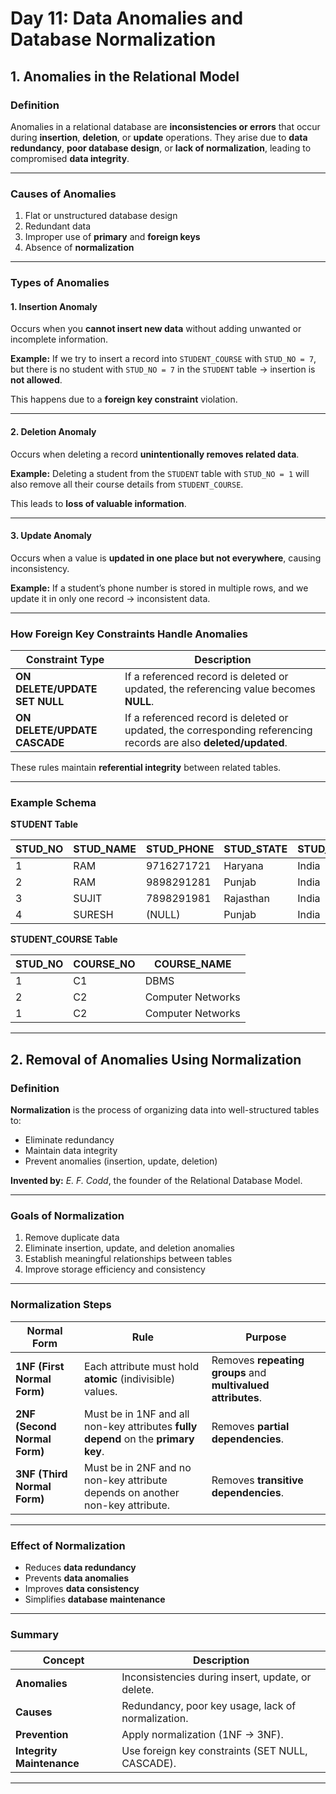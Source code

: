 # **Day 11: Data Anomalies and Database Normalization**

## **1. Anomalies in the Relational Model**

### **Definition**

Anomalies in a relational database are **inconsistencies or errors** that occur during **insertion**, **deletion**, or **update** operations.
They arise due to **data redundancy**, **poor database design**, or **lack of normalization**, leading to compromised **data integrity**.

---

### **Causes of Anomalies**

1. Flat or unstructured database design
2. Redundant data
3. Improper use of **primary** and **foreign keys**
4. Absence of **normalization**

---

### **Types of Anomalies**

#### **1. Insertion Anomaly**

Occurs when you **cannot insert new data** without adding unwanted or incomplete information.

**Example:**
If we try to insert a record into `STUDENT_COURSE` with `STUD_NO = 7`,
but there is no student with `STUD_NO = 7` in the `STUDENT` table → insertion is **not allowed**.

This happens due to a **foreign key constraint** violation.

---

#### **2. Deletion Anomaly**

Occurs when deleting a record **unintentionally removes related data**.

**Example:**
Deleting a student from the `STUDENT` table with `STUD_NO = 1`
will also remove all their course details from `STUDENT_COURSE`.

This leads to **loss of valuable information**.

---

#### **3. Update Anomaly**

Occurs when a value is **updated in one place but not everywhere**, causing inconsistency.

**Example:**
If a student’s phone number is stored in multiple rows,
and we update it in only one record → inconsistent data.

---

### **How Foreign Key Constraints Handle Anomalies**

| Constraint Type               | Description                                                                                                       |
| ----------------------------- | ----------------------------------------------------------------------------------------------------------------- |
| **ON DELETE/UPDATE SET NULL** | If a referenced record is deleted or updated, the referencing value becomes **NULL**.                             |
| **ON DELETE/UPDATE CASCADE**  | If a referenced record is deleted or updated, the corresponding referencing records are also **deleted/updated**. |

These rules maintain **referential integrity** between related tables.

---

### **Example Schema**

**STUDENT Table**

| STUD_NO | STUD_NAME | STUD_PHONE | STUD_STATE | STUD_COUNTRY | STUD_AGE |
| ------- | --------- | ---------- | ---------- | ------------ | -------- |
| 1       | RAM       | 9716271721 | Haryana    | India        | 20       |
| 2       | RAM       | 9898291281 | Punjab     | India        | 19       |
| 3       | SUJIT     | 7898291981 | Rajasthan  | India        | 18       |
| 4       | SURESH    | (NULL)     | Punjab     | India        | 21       |

**STUDENT_COURSE Table**

| STUD_NO | COURSE_NO | COURSE_NAME       |
| ------- | --------- | ----------------- |
| 1       | C1        | DBMS              |
| 2       | C2        | Computer Networks |
| 1       | C2        | Computer Networks |

---

## **2. Removal of Anomalies Using Normalization**

### **Definition**

**Normalization** is the process of organizing data into well-structured tables to:

* Eliminate redundancy
* Maintain data integrity
* Prevent anomalies (insertion, update, deletion)

**Invented by:** *E. F. Codd*, the founder of the Relational Database Model.

---

### **Goals of Normalization**

1. Remove duplicate data
2. Eliminate insertion, update, and deletion anomalies
3. Establish meaningful relationships between tables
4. Improve storage efficiency and consistency

---

### **Normalization Steps**

| **Normal Form**              | **Rule**                                                                           | **Purpose**                                                  |
| ---------------------------- | ---------------------------------------------------------------------------------- | ------------------------------------------------------------ |
| **1NF (First Normal Form)**  | Each attribute must hold **atomic** (indivisible) values.                          | Removes **repeating groups** and **multivalued attributes**. |
| **2NF (Second Normal Form)** | Must be in 1NF and all non-key attributes **fully depend** on the **primary key**. | Removes **partial dependencies**.                            |
| **3NF (Third Normal Form)**  | Must be in 2NF and no non-key attribute depends on another non-key attribute.      | Removes **transitive dependencies**.                         |

---

### **Effect of Normalization**

* Reduces **data redundancy**
* Prevents **data anomalies**
* Improves **data consistency**
* Simplifies **database maintenance**

---

### **Summary**

| **Concept**               | **Description**                                    |
| ------------------------- | -------------------------------------------------- |
| **Anomalies**             | Inconsistencies during insert, update, or delete.  |
| **Causes**                | Redundancy, poor key usage, lack of normalization. |
| **Prevention**            | Apply normalization (1NF → 3NF).                   |
| **Integrity Maintenance** | Use foreign key constraints (SET NULL, CASCADE).   |

---